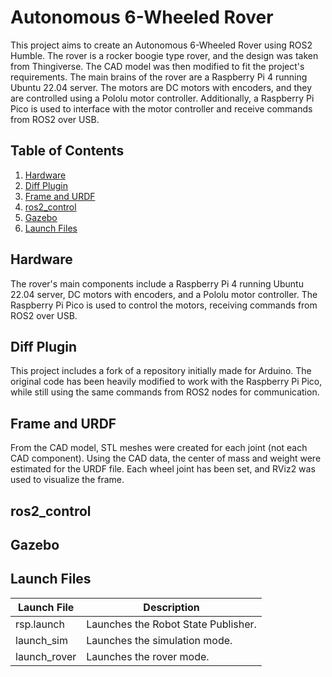 # Autonomous 6-Wheeled Rover

This project aims to create an Autonomous 6-Wheeled Rover using ROS2 Humble. The rover is a rocker boogie type rover, and the design was taken from Thingiverse. The CAD model was then modified to fit the project's requirements. The main brains of the rover are a Raspberry Pi 4 running Ubuntu 22.04 server. The motors are DC motors with encoders, and they are controlled using a Pololu motor controller. Additionally, a Raspberry Pi Pico is used to interface with the motor controller and receive commands from ROS2 over USB.

## Table of Contents
1. [Hardware](#hardware)
2. [Diff Plugin](#diff-plugin)
3. [Frame and URDF](#frame-and-urdf)
4. [ros2_control](#ros2_control)
5. [Gazebo](#gazebo)
6. [Launch Files](#launch-files)

## Hardware
The rover's main components include a Raspberry Pi 4 running Ubuntu 22.04 server, DC motors with encoders, and a Pololu motor controller. The Raspberry Pi Pico is used to control the motors, receiving commands from ROS2 over USB.

## Diff Plugin
This project includes a fork of a repository initially made for Arduino. The original code has been heavily modified to work with the Raspberry Pi Pico, while still using the same commands from ROS2 nodes for communication.

## Frame and URDF
From the CAD model, STL meshes were created for each joint (not each CAD component). Using the CAD data, the center of mass and weight were estimated for the URDF file. Each wheel joint has been set, and RViz2 was used to visualize the frame.

## ros2_control


## Gazebo


## Launch Files
| Launch File       | Description                            |
|-------------------|----------------------------------------|
| rsp.launch        | Launches the Robot State Publisher.    |
| launch_sim        | Launches the simulation mode.          |
| launch_rover      | Launches the rover mode.               |


